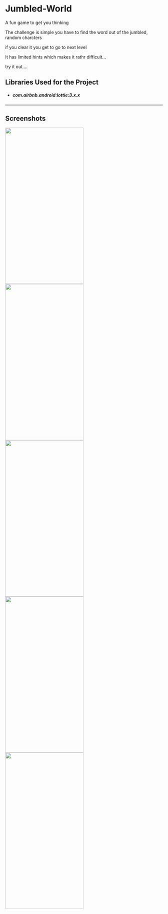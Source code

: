 # Jumbled-World

A fun game to get you thinking

The challenge is simple
you have to find the word out of the jumbled, random charcters

if you clear it you get to go to next level

It has limited hints
which makes it rathr difficult...

try it out....  

## Libraries Used for the Project

* ##### com.airbnb.android:lottie:3.x.x
---

## Screenshots  

<img align="left"  src="https://user-images.githubusercontent.com/53964520/95663079-aef1a900-0b59-11eb-90fb-2520e7757faf.png" height="500" width="250">

<img align="left" src="https://user-images.githubusercontent.com/53964520/95662441-9af77880-0b54-11eb-9f2f-e9937e356001.png" height="500" width="250">

<img align="left"  src="https://user-images.githubusercontent.com/53964520/95662442-9c28a580-0b54-11eb-92b7-56425922811a.png" height="500" width="250">

<img align="left" src="https://user-images.githubusercontent.com/53964520/95662444-9df26900-0b54-11eb-9540-d75687ac4ac4.png" height="500" width="250">

<img align="left"  src="https://user-images.githubusercontent.com/53964520/95662703-9764f100-0b56-11eb-9793-5df7b60e040f.png" height="500" width="250">

